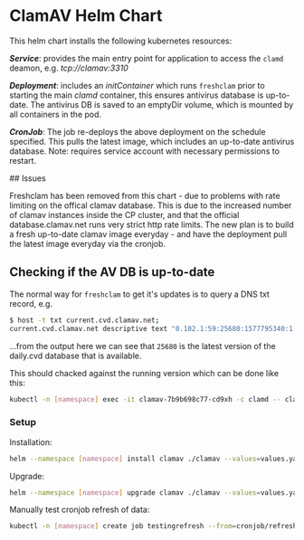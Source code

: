 # ClamAV Helm Chart

This helm chart installs the following kubernetes resources:

***Service***: provides the main entry point for application to access the `clamd` deamon, e.g. _tcp://clamav:3310_

***Deployment***: includes an _initContainer_ which runs `freshclam` prior to starting the main _clamd_ container, this ensures antivirus database is up-to-date. The antivirus DB is saved to an emptyDir volume, which is mounted by all containers in the pod.

***CronJob***: The job re-deploys the above deployment on the schedule specified.  This pulls the latest image, which includes an up-to-date antivirus database. Note: requires service account with necessary permissions to restart.

## Issues

Freshclam has been removed from this chart - due to problems with rate limiting on the offical clamav database. This is due to the increased number of clamav instances inside the CP cluster, and that the official database.clamav.net runs very strict http rate limits. The new plan is to build a fresh up-to-date clamav image everyday - and have the deployment pull the latest image everyday via the cronjob.

## Checking if the AV DB is up-to-date

The normal way for `freshclam` to get it's updates is to query a DNS txt record, e.g.

```bash
$ host -t txt current.cvd.clamav.net;
current.cvd.clamav.net descriptive text "0.102.1:59:25680:1577795340:1:63:49191:331"
```

...from the output here we can see that `25680` is the latest version of the daily.cvd database that is available. 

This should chacked against the running version which can be done like this:

```bash
kubectl -n [namespace] exec -it clamav-7b9b698c77-cd9xh -c clamd -- clamd --version
```

### Setup

Installation:

```bash
helm --namespace [namespace] install clamav ./clamav --values=values.yaml
```

Upgrade:

```bash
helm --namespace [namespace] upgrade clamav ./clamav --values=values.yaml
```

Manually test cronjob refresh of data:

```bash
kubectl -n [namespace] create job testingrefresh --from=cronjob/refresh-clamav-db
```

